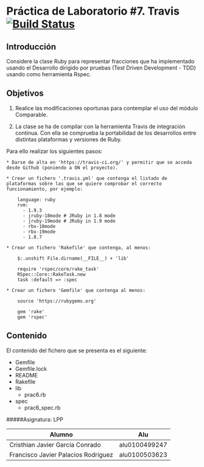 Práctica de Laboratorio #7. Travis          [![Build Status](https://travis-ci.org/alu0100499247/prac7.png)](https://travis-ci.org/alu0100499247/prac7) 
================



Introducción
------------

Considere la clase Ruby para representar fracciones que ha implementado usando el Desarrollo dirigido por pruebas (Test Driven Development - TDD) usando como herramienta Rspec. 

Objetivos
---------

1. Realice las modificaciones oportunas para contemplar el uso del módulo Comparable.

2. La clase se ha de compilar con la herramienta Travis de integración continua. Con ella se comprueba la portabilidad de los desarrollos entre distintas plataformas y versiones de Ruby.

Para ello realizar los siguientes pasos:

	* Darse de alta en 'https://travis-ci.org/' y permitir que se acceda desde Github (poniendo a ON el proyecto).

	* Crear un fichero '.travis.yml' que contenga el listado de plataformas sobre las que se quiere comprobar el correcto funcionamiento, por ejemplo:

		language: ruby
		rvm:
		  - 1.9.3
		  - jruby-18mode # JRuby in 1.8 mode
		  - jruby-19mode # JRuby in 1.9 mode
		  - rbx-18mode
		  - rbx-19mode
		  - 1.8.7

	* Crear un fichero 'Rakefile' que contenga, al menos:

		$:.unshift File.dirname(__FILE__) + 'lib'

		require 'rspec/core/rake_task'
		RSpec::Core::RakeTask.new
		task :default => :spec

	* Crear un fichero 'Gemfile' que contenga al menos:

		source 'https://rubygems.org'

		gem 'rake'
		gem 'rspec'

Contenido
---------

El contenido del fichero que se presenta es el siguiente:

* Gemfile
* Gemfile.lock
* README
* Rakefile
* lib
	* prac6.rb
* spec
	* prac6_spec.rb

#####Asignatura: LPP

|  Alumno |  Alu  |
|---------|-------|
|  Cristhian Javier García Conrado  |  alu0100499247  |
|  Francisco Javier Palacios Rodríguez  |  alu0100503623  |


